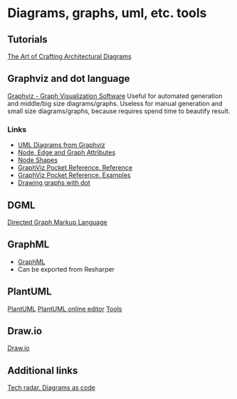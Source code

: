 # Diagrams, graphs, uml, etc. tools

## Tutorials
[The Art of Crafting Architectural Diagrams](https://www.infoq.com/articles/crafting-architectural-diagrams)

## Graphviz and dot language
[Graphviz - Graph Visualization Software](https://www.graphviz.org/)
Useful for automated generation and middle/big size diagrams/graphs.
Useless for manual generation and small size diagrams/graphs, because requires spend time to beautify result.

### Links 
* [UML Diagrams from Graphviz](http://www.markmorga.com/software/2012/08/10/uml-diagrams-from-graphviz.html)
* [Node, Edge and Graph Attributes](https://www.graphviz.org/doc/info/attrs.html)
* [Node Shapes](https://www.graphviz.org/doc/info/shapes.html)
* [GraphViz Pocket Reference. Reference](https://graphs.grevian.org/reference)
* [GraphViz Pocket Reference. Examples](https://graphs.grevian.org/example)
* [Drawing graphs with dot](https://www.graphviz.org/pdf/dotguide.pdf)

## DGML
[Directed Graph Markup Language](https://docs.microsoft.com/en-us/visualstudio/modeling/directed-graph-markup-language-dgml-reference?view=vs-2019)

## GraphML
* [GraphML](http://graphml.graphdrawing.org/index.html)
* Can be exported from Resharper

## PlantUML
[PlantUML](http://plantuml.com/)
[PlantUML online editor](https://www.planttext.com/)
[Tools](http://plantuml.com/en/running)

## Draw.io
[Draw.io](https://www.draw.io/)

## Additional links
[Tech radar. Diagrams as code](https://www.thoughtworks.com/radar/techniques?blipid=202010027)
